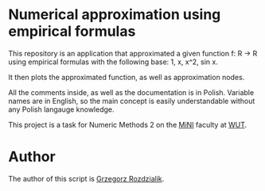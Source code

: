 # Numerical approximation using empirical formulas
This repository is an application that approximated a given function f: R -> R using empirical formulas with the following base:
1, x, x^2, sin x.

It then plots the approximated function, as well as approximation nodes.

All the comments inside, as well as the documentation is in Polish. Variable names are in English, so the main concept is easily understandable without any Polish langauge knowledge.

This project is a task for Numeric Methods 2 on the [MiNI](http://www.mini.pw.edu.pl/tikiwiki/) faculty at [WUT](https://www.pw.edu.pl/).

# Author
The author of this script is [Grzegorz Rozdzialik](voreny.gelio@gmail.com).